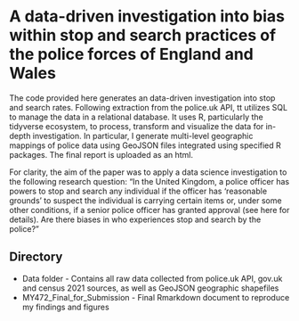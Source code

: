 # A data-driven investigation into bias within stop and search practices of the police forces of England and Wales
The code provided here generates an data-driven investigation into stop and search rates. Following extraction from the police.uk API, tt utilizes SQL to manage the data in a relational database. It uses R, particularly the tidyverse ecosystem, to process, transform and visualize the data for in-depth investigation. In particular, I generate multi-level geographic mappings of police data using GeoJSON files integrated using specified R packages. The final report is uploaded as an html. 

For clarity, the aim of the paper was to apply a data science investigation to the following research question: “In the United Kingdom, a police officer has powers to stop and search any individual if the officer has ‘reasonable grounds’ to suspect the individual is carrying certain items or, under some other conditions, if a senior police officer has granted approval (see here for details). Are there biases in who experiences stop and search by the police?”

## Directory
- Data folder - Contains all raw data collected from police.uk API, gov.uk and census 2021 sources, as well as GeoJSON geographic shapefiles
- MY472_Final_for_Submission - Final Rmarkdown document to reproduce my findings and figures
